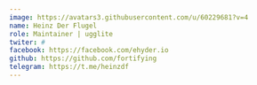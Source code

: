 ```yaml
---
image: https://avatars3.githubusercontent.com/u/60229681?v=4
name: Heinz Der Flugel
role: Maintainer | ugglite
twiter: #
facebook: https://facebook.com/ehyder.io
github: https://github.com/fortifying
telegram: https://t.me/heinzdf
---
```


